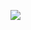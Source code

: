![](https://www.nta.go.jp/tmp/80ff8064-d19a-4e5a-98ee-e4e063b2a494/images/d092583682f6b44a9b4de777d937f902b1205c8cd6004635da92f4a795ab24c6.jpg)